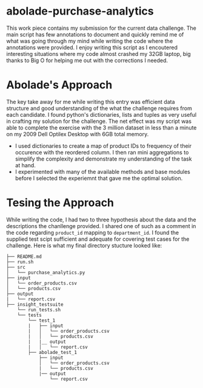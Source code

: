 # abolade-purchase-analytics
This work piece contains my submission for the current data challenge. The main script has few annotations to document and quickly remind me of what was going through my mind while writing the code where the annotations were provided. I enjoy writing this script as I encoutered interesting situations where my code almost crashed my 32GB laptop, big thanks to Big O for helping me out with the corrections I needed.
# Abolade's Approach
The key take away for me while writing this entry was efficient data structure and good understanding of the what the challenge requires from each candidate. I found python's dictionaries, lists and tuples as very useful in crafting my solution for the challenge. The net effect was my script was able to complete the exercise with the 3 million dataset in less than a minute on my 2009 Dell Optilex Desktop with 6GB total memory.
* I used dictionaries to create a map of product IDs to frequency of their occurence with the reordered column. I then ran mini aggregations to simplify the complexity and demonstrate my understanding of the task at hand.
* I experimented with many of the available methods and base modules before I selected the experiemnt that gave me the optimal solution.
# Tesing the Approach
While writing the code, I had two to three hypothesis about the data and the descriptions the chanllenge provided. I shared one of such as a comment in the code regarding `product_id` mapping to `department_id`. I found the supplied test scipt sufficient and adequate for covering test cases for the challenge. 
Here is what my final directory stucture looked like:

    ├── README.md 
    ├── run.sh
    ├── src
    │   └── purchase_analytics.py
    ├── input
    │   └── order_products.csv
    │   └── products.csv
    ├── output
    |   └── report.csv
    ├── insight_testsuite
        └── run_tests.sh
        └── tests
            └── test_1
            |   ├── input
            |   │   └── order_products.csv
            |   │   └── products.csv
            |   |__ output
            |   │   └── report.csv
            ├── abolade_test_1
                ├── input
                │   └── order_products.csv
                |   └── products.csv
                |── output
                    └── report.csv
   
